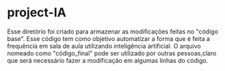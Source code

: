 # project-IA

Esse diretório foi criado para armazenar as modificações feitas no "código base".
Esse código tem como objetivo automatizar a forma que é feita a frequência em sala de aula 
utilizando inteligência artificial.
O arquivo nomeado como "código_final" pode ser utilizado por outras pessoas,claro que será necessário 
fazer a modificação em algumas linhas do código.
